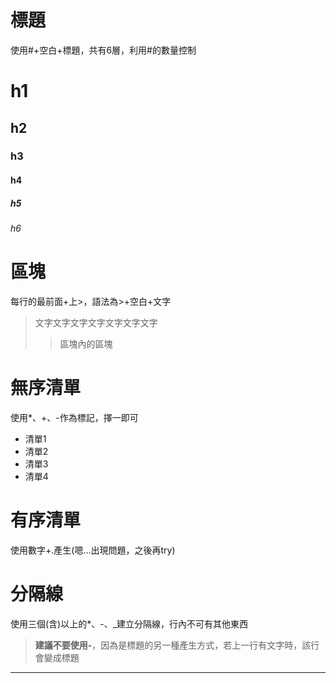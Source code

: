 # 標題
使用#+空白+標題，共有6層，利用#的數量控制
# h1
## h2
### h3
#### h4
##### h5
###### h6

# 區塊
每行的最前面+上>，語法為>+空白+文字
> 文字文字文字文字文字文字文字
> > 區塊內的區塊

# 無序清單
使用*、+、-作為標記，擇一即可
* 清單1
* 清單2
* 清單3
* 清單4

# 有序清單
使用數字+.產生(嗯…出現問題，之後再try)

# 分隔線
使用三個(含)以上的*、-、_建立分隔線，行內不可有其他東西
> **建議不要使用-**，因為是標題的另一種產生方式，若上一行有文字時，該行會變成標題
___